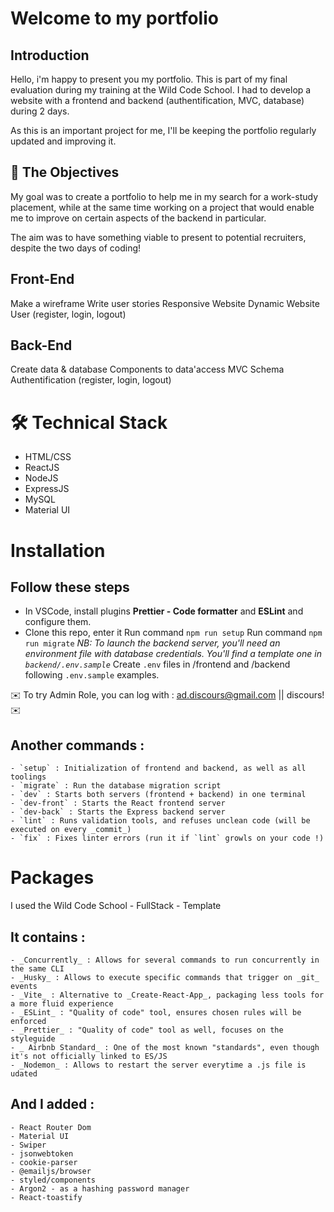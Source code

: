 
# Welcome to my portfolio


## Introduction


Hello, i'm happy to present you my portfolio. This is part of my final evaluation during my training at the Wild Code School. I had to develop a website with a frontend and backend (authentification, MVC, database) during 2 days.

As this is an important project for me, I'll be keeping the portfolio regularly updated and improving it.

## 🎯 The Objectives

My goal was to create a portfolio to help me in my search for a work-study placement, while at the same time working on a project that would enable me to improve on certain aspects of the backend in particular.

The aim was to have something viable to present to potential recruiters, despite the two days of coding!


## Front-End
Make a wireframe
Write user stories
Responsive Website
Dynamic Website
User (register, login, logout)


## Back-End
Create data & database
Components to data'access
MVC Schema
Authentification (register, login, logout)

# 🛠  Technical Stack

- HTML/CSS
- ReactJS
- NodeJS
- ExpressJS
- MySQL
- Material UI

# Installation

## Follow these steps

- In VSCode, install plugins **Prettier - Code formatter** and **ESLint** and configure them.
- Clone this repo, enter it
Run command `npm run setup`
Run command `npm run migrate`
_NB: To launch the backend server, you'll need an environment file with database credentials. You'll find a template one in `backend/.env.sample`_
Create `.env` files in /frontend and /backend following `.env.sample` examples.

✉️ To try Admin Role, you can log with : ad.discours@gmail.com || discours! ✉️


 ## Another commands :

    - `setup` : Initialization of frontend and backend, as well as all toolings
    - `migrate` : Run the database migration script
    - `dev` : Starts both servers (frontend + backend) in one terminal
    - `dev-front` : Starts the React frontend server
    - `dev-back` : Starts the Express backend server
    - `lint` : Runs validation tools, and refuses unclean code (will be executed on every _commit_)
    - `fix` : Fixes linter errors (run it if `lint` growls on your code !)

# Packages

I used the Wild Code School - FullStack - Template

## It contains :
    - _Concurrently_ : Allows for several commands to run concurrently in the same CLI
    - _Husky_ : Allows to execute specific commands that trigger on _git_ events
    - _Vite_ : Alternative to _Create-React-App_, packaging less tools for a more fluid experience
    - _ESLint_ : "Quality of code" tool, ensures chosen rules will be enforced
    - _Prettier_ : "Quality of code" tool as well, focuses on the styleguide
    - _ Airbnb Standard_ : One of the most known "standards", even though it's not officially linked to ES/JS
    - _Nodemon_ : Allows to restart the server everytime a .js file is udated



## And I added :
    - React Router Dom
    - Material UI
    - Swiper
    - jsonwebtoken
    - cookie-parser
    - @emailjs/browser
    - styled/components
    - Argon2 - as a hashing password manager
    - React-toastify

